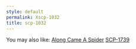 ```yaml
---
style: default
permalink: Xscp-1032
title: scp-1032
---
```

You may also like:
[Along Came A Spider](http://scp-wiki.net/along-came-a-spider)
[SCP-1739](http://scp-wiki.net/scp-1739)